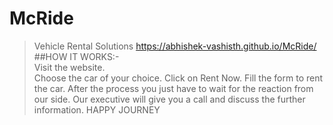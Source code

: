 # McRide
>Vehicle Rental Solutions
https://abhishek-vashisth.github.io/McRide/
##HOW IT WORKS:-
><br>Visit the website.</br>
>Choose the car of your choice.
>Click on Rent Now.
>Fill the form to rent the car.
>After the process you just  have to wait for the reaction from our side.
>Our executive will give you a call and discuss the further information.
>HAPPY JOURNEY
